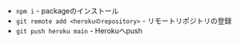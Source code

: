 - `npm i` - packageのインストール　
- `git remote add <herokuのrepository>` - リモートリポジトリの登録　
- `git push heroku main` - Herokuへpush